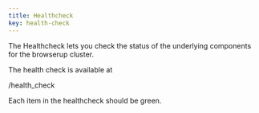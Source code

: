 ```yaml
---
title: Healthcheck
key: health-check
---
```


The Healthcheck lets you check the status of the underlying components for the
browserup cluster.

The health check is available at

  /health_check

Each item in the healthcheck should be green.
